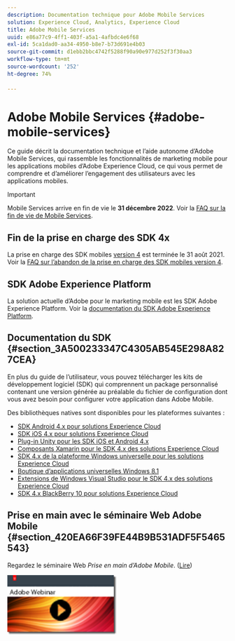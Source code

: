 ```yaml
---
description: Documentation technique pour Adobe Mobile Services
solution: Experience Cloud, Analytics, Experience Cloud
title: Adobe Mobile Services
uuid: e86a77c9-4ff1-403f-a5a1-4afbdc4e6f68
exl-id: 5ca1dad0-aa34-4950-b8e7-b73d691e4b03
source-git-commit: d1ebb2bbc4742f5288f90a90e977d252f3f30aa3
workflow-type: tm+mt
source-wordcount: '252'
ht-degree: 74%

---
```


# Adobe Mobile Services {#adobe-mobile-services}

Ce guide décrit la documentation technique et l’aide autonome d’Adobe Mobile Services, qui rassemble les fonctionnalités de marketing mobile pour les applications mobiles d’Adobe Experience Cloud, ce qui vous permet de comprendre et d’améliorer l’engagement des utilisateurs avec les applications mobiles.

>[!IMPORTANT]
>
>Mobile Services arrive en fin de vie le **31 décembre 2022**. Voir la [FAQ sur la fin de vie de Mobile Services](eol.md).

## Fin de la prise en charge des SDK 4x

La prise en charge des SDK mobiles [version 4](https://github.com/Adobe-Marketing-Cloud/mobile-services) est terminée le 31 août 2021. Voir la [FAQ sur l’abandon de la prise en charge des SDK mobiles version 4](https://aep-sdks.gitbook.io/docs/version-4-sdk-end-of-support-faq).

## SDK Adobe Experience Platform

La solution actuelle d’Adobe pour le marketing mobile est les SDK Adobe Experience Platform. Voir la [documentation du SDK Adobe Experience Platform](https://aep-sdks.gitbook.io/docs/).

## Documentation du SDK {#section_3A500233347C4305AB545E298A827CEA}

En plus du guide de l’utilisateur, vous pouvez télécharger les kits de développement logiciel (SDK) qui comprennent un package personnalisé contenant une version générée au préalable du fichier de configuration dont vous avez besoin pour configurer votre application dans Adobe Mobile.

Des bibliothèques natives sont disponibles pour les plateformes suivantes :

* [SDK Android 4.x pour solutions Experience Cloud](/help/android/overview.md)
* [SDK iOS 4.x pour solutions Experience Cloud](/help/ios/overview.md)
* [Plug-in Unity pour les SDK iOS et Android 4.x](/help/unity/get-started.md)
* [Composants Xamarin pour le SDK 4.x des solutions Experience Cloud](/help/xamarin/get-started.md)
* [SDK 4.x de la plateforme Windows universelle pour les solutions Experience Cloud](/help/universal-windows/overview.md)
* [Boutique d’applications universelles Windows 8.1](/help/windows-appstore/overview.md)
* [Extensions de Windows Visual Studio pour le SDK 4.x des solutions Experience Cloud](/help/windows-appstore/extensions/win-vse-4x.md)
* [SDK 4.x BlackBerry 10 pour solutions Experience Cloud](/help/blackberry/overview.md)

## Prise en main avec le séminaire Web Adobe Mobile {#section_420EA66F39FE44B9B531ADF5F5465543}

Regardez le séminaire Web *Prise en main d’Adobe Mobile*. ([Lire](https://adobe.ly/PsxCFn))

[![Image du lien](assets/webinar.png)](https://adobe.ly/PsxCFn)
